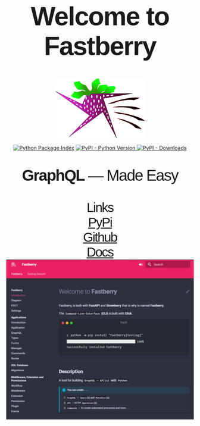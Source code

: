 <h1 style="font-size: 5em; letter-spacing: -2px; font-family: Georgia, sans-serif;" align="center">
	Welcome to <strong>Fastberry</strong>
</h1>

<p align="center">
    <img alt="PyPI - Python Version" src="https://raw.githubusercontent.com/hlop3z/fastberry/main/docs/img/fastberry.png" />
</p>

<p align="center">
	<a href="https://pypi.org/project/fastberry/" target="_blank"><img 
		src="https://img.shields.io/pypi/v/fastberry" 
		alt="Python Package Index"
		/></a>
	<a href="https://pypi.org/project/fastberry/" target="_blank">
	<img alt="PyPI - Python Version" src="https://img.shields.io/pypi/pyversions/fastberry" />
	</a>
	<a href="https://pypistats.org/packages/fastberry" target="_blank">
	<img alt="PyPI - Downloads" src="https://img.shields.io/pypi/dm/fastberry" />
	</a>
</p>

<p align="center" style="font-size: 3em; letter-spacing: -2px; font-family: Georgia, sans-serif;">
	<strong>GraphQL</strong> — Made Easy
</p>

<p align="center" style="font-size: 2.5em; letter-spacing: -2px; font-family: Georgia, sans-serif;" >
	Links 
	<br>
	<a href="https://pypi.org/project/fastberry" target="_blank">
	PyPi
	</a>
	<br>
	<a href="https://github.com/hlop3z/fastberry" target="_blank">
	Github
	</a>
	<br>
	<a href="https://hlop3z.github.io/fastberry/" target="_blank">
	Docs
	<img alt="PyPI - Downloads" src="https://raw.githubusercontent.com/hlop3z/fastberry/main/docs/img/docs.png" />
	</a>
</p>
